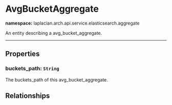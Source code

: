 

# **AvgBucketAggregate**
**namespace:** laplacian.arch.api.service.elasticsearch.aggregate

An entity describing a avg_bucket_aggregate.



---

## Properties

### buckets_path: `String`
The buckets_path of this avg_bucket_aggregate.

## Relationships
